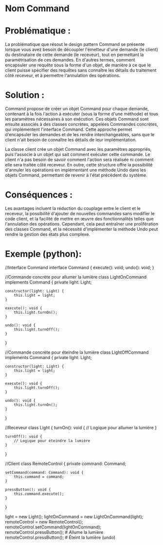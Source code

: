 # Nom Command

# Problématique :

La problématique que résout le design pattern Command se présente lorsque vous avez besoin de découpler l'émetteur d'une demande (le client) du destinataire de cette demande (le receveur), tout en permettant la paramétrisation de ces demandes. En d'autres termes, comment encapsuler une requête sous la forme d'un objet, de manière à ce que le client puisse spécifier des requêtes sans connaître les détails du traitement côté receveur, et à permettre l'annulation des opérations.

# Solution :

Command propose de créer un objet Command pour chaque demande, contenant à la fois l'action à exécuter (sous la forme d'une méthode) et tous les paramètres nécessaires à son exécution. Ces objets Command sont ensuite associés à des classes concrètes, appelées Commandes concrètes, qui implémentent l'interface Command. Cette approche permet d'encapsuler les demandes et de les rendre interchangeables, sans que le client n'ait besoin de connaître les détails de leur implémentation.

La classe client crée un objet Command avec les paramètres appropriés, puis l'associe à un objet qui sait comment exécuter cette commande. Le client n'a pas besoin de savoir comment l'action sera réalisée ni comment elle sera traitée côté receveur. En outre, cette structure offre la possibilité d'annuler les opérations en implémentant une méthode Undo dans les objets Command, permettant de revenir à l'état précédent du système.

# Conséquences :

Les avantages incluent la réduction du couplage entre le client et le receveur, la possibilité d'ajouter de nouvelles commandes sans modifier le code client, et la facilité de mettre en œuvre des fonctionnalités telles que l'annulation des opérations. Cependant, cela peut entraîner une prolifération des classes Command, et la nécessité d'implémenter la méthode Undo peut rendre la gestion des états plus complexe.

# Exemple (python):

//Interface Command
interface Command {
    execute(): void;
    undo(): void;
}

//Commande concrète pour allumer la lumière
class LightOnCommand implements Command {
    private light: Light;

    constructor(light: Light) {
        this.light = light;
    }

    execute(): void {
        this.light.turnOn();
    }

    undo(): void {
        this.light.turnOff();
    }
}

//Commande concrète pour éteindre la lumière
class LightOffCommand implements Command {
    private light: Light;

    constructor(light: Light) {
        this.light = light;
    }

    execute(): void {
        this.light.turnOff();
    }

    undo(): void {
        this.light.turnOn();
    }
}

//Receveur
class Light {
    turnOn(): void {
        // Logique pour allumer la lumière
    }

    turnOff(): void {
        // Logique pour éteindre la lumière
    }
}

//Client
class RemoteControl {
    private command: Command;

    setCommand(command: Command): void {
        this.command = command;
    }

    pressButton(): void {
        this.command.execute();
    }
}

light = new Light();
lightOnCommand = new LightOnCommand(light);
remoteControl = new RemoteControl();
remoteControl.setCommand(lightOnCommand);
remoteControl.pressButton();  # Allume la lumière
remoteControl.pressButton();  # Éteint la lumière (undo)
 